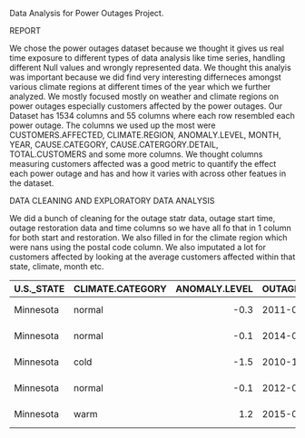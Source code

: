 Data Analysis for Power Outages Project.


REPORT

We chose the power outages dataset because we thought it gives us real time exposure to different types of data analysis like time series, handling different Null values and wrongly represented data. We thought this analyis was important because we did find very interesting differneces amongst various climate regions at different times of the year which we further analyzed. We mostly focused mostly on weather and climate regions on power outages especially customers affected by the power outages. Our Dataset has 1534 columns and 55 columns where each row resembled each power outage. The columns we used up the most were CUSTOMERS.AFFECTED, CLIMATE.REGION, ANOMALY.LEVEL, MONTH, YEAR, CAUSE.CATEGORY, CAUSE.CATERGORY.DETAIL, TOTAL.CUSTOMERS and some more columns. We thought columns measuring customers affected was a good metric to quantify the effect each power outage and has and how it varies with across other featues in the dataset. 


DATA CLEANING AND EXPLORATORY DATA ANALYSIS

We did a bunch of cleaning for the outage statr data, outage start time, outage restoration data and time columns so we have all fo that in 1 column for both start and restoration. We also filled in for the climate region which were nans using the postal code column. We also imputated a lot for customers affected by looking at the average customers affected within that state, climate, month etc.

| U.S._STATE   | CLIMATE.CATEGORY   |   ANOMALY.LEVEL | OUTAGE.RESTORATION   | OUTAGE.START        |   MONTH |   YEAR |
|:-------------|:-------------------|----------------:|:---------------------|:--------------------|--------:|-------:|
| Minnesota    | normal             |            -0.3 | 2011-07-03 20:00:00  | 2011-07-01 17:00:00 |       7 |   2011 |
| Minnesota    | normal             |            -0.1 | 2014-05-11 18:39:00  | 2014-05-11 18:38:00 |       5 |   2014 |
| Minnesota    | cold               |            -1.5 | 2010-10-28 22:00:00  | 2010-10-26 20:00:00 |      10 |   2010 |
| Minnesota    | normal             |            -0.1 | 2012-06-20 23:00:00  | 2012-06-19 04:30:00 |       6 |   2012 |
| Minnesota    | warm               |             1.2 | 2015-07-19 07:00:00  | 2015-07-18 02:00:00 |       7 |   2015 |
